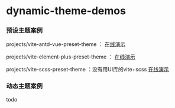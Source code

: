 # dynamic-theme-demos

### 预设主题案例

projects/vite-antd-vue-preset-theme ： [在线演示](https://gitofzgt.github.io/dynamic-theme-demos/vite-antd-vue-preset-theme/)

projects/vite-element-plus-preset-theme ： [在线演示](https://gitofzgt.github.io/dynamic-theme-demos/vite-element-plus-preset-theme/)

projects/vite-scss-preset-theme ：没有用UI库的vite+scss [在线演示](https://gitofzgt.github.io/dynamic-theme-demos/vite-scss-preset-theme/)

### 动态主题案例

todo

